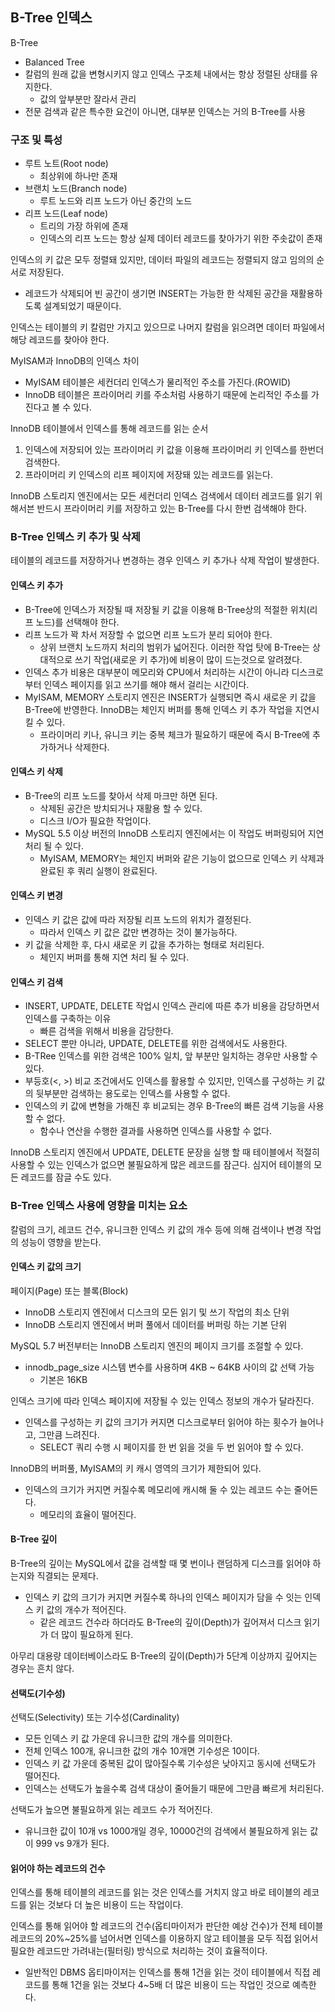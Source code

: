 ## B-Tree 인덱스
B-Tree
- Balanced Tree
- 칼럼의 원래 값을 변형시키지 않고 인덱스 구조체 내에서는 항상 정렬된 상태를 유지한다.
    - 값의 앞부분만 잘라서 관리
- 전문 검색과 같은 특수한 요건이 아니면, 대부분 인덱스는 거의 B-Tree를 사용

### 구조 및 특성
- 루트 노트(Root node)
    - 최상위에 하나만 존재
- 브랜치 노드(Branch node)
    - 루트 노드와 리프 노드가 아닌 중간의 노드
- 리프 노드(Leaf node)
    - 트리의 가장 하위에 존재
    - 인덱스의 리프 노드는 항상 실제 데이터 레코드를 찾아가기 위한 주솟값이 존재

인덱스의 키 값은 모두 정렬돼 있지만, 데이터 파일의 레코드는 정렬되지 않고 임의의 순서로 저장된다.
- 레코드가 삭제되어 빈 공간이 생기면 INSERT는 가능한 한 삭제된 공간을 재활용하도록 설계되었기 때문이다.

인덱스는 테이블의 키 칼럼만 가지고 있으므로 나머지 칼럼을 읽으려면 데이터 파일에서 해당 레코드를 찾아야 한다.

MyISAM과 InnoDB의 인덱스 차이
- MyISAM 테이블은 세컨더리 인덱스가 물리적인 주소를 가진다.(ROWID)
- InnoDB 테이블은 프라이머리 키를 주소처럼 사용하기 때문에 논리적인 주소를 가진다고 볼 수 있다.

InnoDB 테이블에서 인덱스를 통해 레코드를 읽는 순서
1. 인덱스에 저장되어 있는 프라이머리 키 값을 이용해 프라이머리 키 인덱스를 한번더 검색한다.
2. 프라이머리 키 인덱스의 리프 페이지에 저장돼 있는 레코드를 읽는다.

InnoDB 스토리지 엔진에서는 모든 세컨더리 인덱스 검색에서 데이터 레코드를 읽기 위해서븐 반드시 프라이머리 키를 저장하고 있는 B-Tree를 다시 한번 검색해야 한다.

### B-Tree 인덱스 키 추가 및 삭제
테이블의 레코드를 저장하거나 변경하는 경우 인덱스 키 추가나 삭제 작업이 발생한다.

#### 인덱스 키 추가
- B-Tree에 인덱스가 저장될 때 저장될 키 값을 이용해 B-Tree상의 적절한 위치(리프 노드)를 선택해야 한다.
- 리프 노드가 꽉 차서 저장할 수 없으면 리프 노드가 분리 되어야 한다.
    - 상위 브랜치 노드까지 처리의 범위가 넓어진다. 이러한 작업 탓에 B-Tree는 상대적으로 쓰기 작업(새로운 키 추가)에 비용이 많이 드는것으로 알려졌다.
- 인덱스 추가 비용은 대부분이 메모리와 CPU에서 처리하는 시간이 아니라 디스크로부터 인덱스 페이지를 읽고 쓰기를 해야 해서 걸리는 시간이다.
- MyISAM, MEMORY 스토리지 엔진은 INSERT가 실행되면 즉시 새로운 키 값을 B-Tree에 반영한다. InnoDB는 체인지 버퍼를 통해 인덱스 키 추가 작업을 지연시킬 수 있다.
    - 프라이머리 키나, 유니크 키는 중복 체크가 필요하기 때문에 즉시 B-Tree에 추가하거나 삭제한다.

#### 인덱스 키 삭제
- B-Tree의 리프 노드를 찾아서 삭제 마크만 하면 된다.
    - 삭제된 공간은 방치되거나 재활용 할 수 있다.
    - 디스크 I/O가 필요한 작업이다.
- MySQL 5.5 이상 버전의 InnoDB 스토리지 엔진에서는 이 작업도 버퍼링되어 지연처리 될 수 있다.
    - MyISAM, MEMORY는 체인지 버퍼와 같은 기능이 없으므로 인덱스 키 삭제과 완료된 후 쿼리 실행이 완료된다.

#### 인덱스 키 변경
- 인덱스 키 값은 값에 따라 저장될 리프 노드의 위치가 결정된다.
    - 따라서 인덱스 키 값은 값만 변경하는 것이 불가능하다.
- 키 값을 삭제한 후, 다시 새로운 키 값을 추가하는 형태로 처리된다.
    - 체인지 버퍼를 통해 지연 처리 될 수 있다.

#### 인덱스 키 검색
- INSERT, UPDATE, DELETE 작업시 인덱스 관리에 따른 추가 비용을 감당하면서 인덱스를 구축하는 이유
    - 빠른 검색을 위해서 비용을 감당한다.
- SELECT 뿐만 아니라, UPDATE, DELETE를 위한 검색에서도 사용한다.
- B-TRee 인덱스를 위한 검색은 100% 일치, 앞 부분만 일치하는 경우만 사용할 수 있다.
- 부등호(<, >) 비교 조건에서도 인덱스를 활용할 수 있지만, 인덱스를 구성하는 키 값의 뒷부분만 검색하는 용도로는 인덱스를 사용할 수 없다.
- 인덱스의 키 값에 변형을 가해진 후 비교되는 경우 B-Tree의 빠른 검색 기능을 사용할 수 없다.
    - 함수나 연산을 수행한 결과를 사용하면 인덱스를 사용할 수 없다.

InnoDB 스토리지 엔진에서 UPDATE, DELETE 문장을 실행 할 때 테이블에서 적절히 사용할 수 있는 인덱스가 없으면 불필요하게 많은 레코드를 잠근다. 심지어 테이블의 모든 레코드를 잠글 수도 있다.

### B-Tree 인덱스 사용에 영향을 미치는 요소
칼럼의 크기, 레코드 건수, 유니크한 인덱스 키 값의 개수 등에 의해 검색이나 변경 작업의 성능이 영향을 받는다.

#### 인덱스 키 값의 크기
페이지(Page) 또는 블록(Block)
- InnoDB 스토리지 엔진에서 디스크의 모든 읽기 및 쓰기 작업의 최소 단위
- InnoDB 스토리지 엔진에서 버퍼 풀에서 데이터를 버퍼링 하는 기본 단위

MySQL 5.7 버전부터는 InnoDB 스토리지 엔진의 페이지 크기를 조절할 수 있다.
- innodb_page_size 시스템 변수를 사용하며 4KB ~ 64KB 사이의 값 선택 가능
    - 기본은 16KB

인덱스 크기에 따라 인덱스 페이지에 저장될 수 있는 인덱스 정보의 개수가 달라진다.
- 인덱스를 구성하는 키 값의 크기가 커지면 디스크로부터 읽어야 하는 횟수가 늘어나고, 그만큼 느려진다.
    - SELECT 쿼리 수행 시 페이지를 한 번 읽을 것을 두 번 읽어야 할 수 있다.

InnoDB의 버퍼풀, MyISAM의 키 캐시 영역의 크기가 제한되어 있다.
- 인덱스의 크기가 커지면 커질수록 메모리에 캐시해 둘 수 있는 레코드 수는 줄어든다.
    - 메모리의 효율이 떨어진다.

#### B-Tree 깊이
B-Tree의 깊이는 MySQL에서 값을 검색할 때 몇 번이나 랜덤하게 디스크를 읽어야 하는지와 직결되는 문제다.
- 인덱스 키 값의 크기가 커지면 커질수록 하나의 인덱스 페이지가 담을 수 잇는 인덱스 키 값의 개수가 적어진다.
    - 같은 레코드 건수라 하더라도 B-Tree의 깊이(Depth)가 깊어져서 디스크 읽기가 더 많이 필요하게 된다.

아무리 대용량 데이터베이스라도 B-Tree의 깊이(Depth)가 5단계 이상까지 깊어지는 경우는 흔치 않다.

#### 선택도(기수성)
선택도(Selectivity) 또는 기수성(Cardinality)
- 모든 인덱스 키 값 가운데 유니크한 값의 개수를 의미한다.
- 전체 인덱스 100개, 유니크한 값의 개수 10개면 기수성은 10이다.
- 인덱스 키 값 가운데 중복된 값이 많아질수록 기수성은 낮아지고 동시에 선택도가 떨어진다.
- 인덱스는 선택도가 높을수록 검색 대상이 줄어들기 때문에 그만큼 빠르게 처리된다.

선택도가 높으면 불필요하게 읽는 레코드 수가 적어진다.
- 유니크한 값이 10개 vs 1000개일 경우, 10000건의 검색에서 불필요하게 읽는 값이 999 vs 9개가 된다.

#### 읽어야 하는 레코드의 건수
인덱스를 통해 테이블의 레코드를 읽는 것은 인덱스를 거치지 않고 바로 테이블의 레코드를 읽는 것보다 더 높은 비용이 드는 작업이다.

인덱스를 통해 읽어야 할 레코드의 건수(옵티마이저가 판단한 예상 건수)가 전체 테이블 레코드의 20%~25%를 넘어서면 인덱스를 이용하지 않고 테이블을 모두 직접 읽어서 필요한 레코드만 가려내는(필터링) 방식으로 처리하는 것이 효율적이다.
- 일반적인 DBMS 옵티마이저는 인덱스를 통해 1건을 읽는 것이 테이블에서 직접 레코드를 통해 1건을 읽는 것보다 4~5배 더 많은 비용이 드는 작업인 것으로 예측한다.